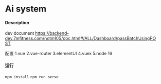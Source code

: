 # Ai system

#### Description
dev document
https://backend-dev.7mfitness.com/notm105/doc.html#/ALL/Dashboard/passBatchUsingPOST

配置
1.vue
2.vue-router
3.elementUI
4.vuex
5.node 16

#### 运行

`npm install`
`npm run serve`
